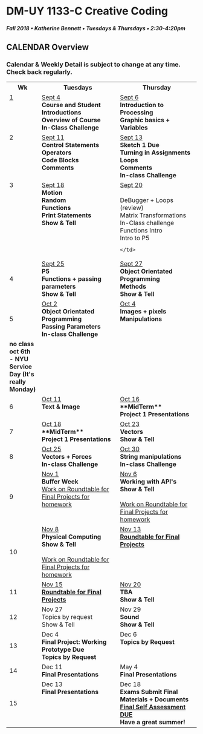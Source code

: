 # DM-UY 1133-C Creative Coding
##### Fall 2018 • Katherine Bennett • Tuesdays & Thursdays • 2:30-4:20pm 

## CALENDAR Overview
### Calendar & Weekly Detail is subject to change at any time. Check back regularly.

<table>
<tr>
	<th width="4%">Wk</th> 
	<th width="48%">Tuesdays</th> 
	<th width="48%">Thursday</th> 
</tr>
<tr>
	<td valign="top"><a href="week_1_detail.md">1</a></td>
	<td valign="top"><a href="week_1_detail.md">Sept 4</a><br><strong>Course and Student Introductions<br>Overview of Course<br>In-Class Challenge</strong></td>
	<td valign="top"><a href="week_1_detail.md">Sept 6</a><br><strong>Introduction to Processing <br>Graphic basics + Variables<br></strong></td>
</tr>
<tr>
	<td valign="top"> 2 </td>
	<td valign="top"><a href="week_2_detail.md">Sept 11</a><br><strong>Control Statements<br>Operators<br>Code Blocks<br>Comments  </strong></td>
    <td valign="top"><a href="week_2_detail.md">Sept 13</a><br><strong>Sketch 1 Due<br>Turning in Assignments<br>
	Loops<br>
	Comments<br>
	In-class Challenge<br></strong></td>
</tr>
<tr>
	<td valign="top"> 3 </td>
	<td valign="top"><a href="week_3_detail.md">Sept 18</a><br><strong>Motion<br>Random<br>Functions<br>Print Statements<br>
	Show & Tell<br></strong>
	</td>
	<td valign="top"><a href="week_3_detail.md">Sept 20</a><br><br>DeBugger + Loops (review)<br>
	Matrix Transformations <br>In-Class challenge<br>
	Functions Intro <br>
	Intro to P5 <br>

	</td>
</tr>

<tr>
	<td>4</td>
	<td valign="top"><a href="week_4_detail.md">Sept 25</a><br><strong> P5<br>Functions + passing parameters<br>Show & Tell<br></strong>
	</td>
	<td valign="top"><a href="week_4_detail.md">Sept 27</a><br><strong>Object Orientated Programming <br>Methods <br>Show & Tell <br></strong>
	</td>
</tr>
<tr>
	<td>5</td>
	<td valign="top"><a href="week_5_detail.md">Oct 2</a><br><strong>Object Orientated Programming <br>Passing Parameters <br>In-class Challenge <br></strong>
	</td>
	<td valign="top"><a href="week_5_detail.md">Oct 4</a><br><strong>Images + pixels Manipulations<br></strong></td>
</tr>
<tr>
	<td span = "3"> <strong>
	no class oct 6th - NYU Service Day (It's really Monday) </strong>
	</td></tr>
<tr>
	<td> 6 </td>
	<td valign="top"><a href="week_6_detail.md">Oct 11</a><br><strong>Text & Image </strong></td>
	<td valign="top"><a href="week_6_detail.md">Oct 16</a><br><strong>**MidTerm** <br>Project 1 Presentations <br>
	</strong>
	</td>
</tr>
<tr>
	<td> 7 </td>
	<td valign="top"><a href="week_7_detail.md">Oct 18</a><br><strong> **MidTerm** <br>Project 1 Presentations <br></strong>
	</td>
	<td valign = "top"> <a href="week_7_detail.md">Oct 23</a><br><strong>Vectors <br>Show & Tell <br></strong>	
	</td>
</tr>
<td>8</td>
	<td valign="top"><a href="week_8_detail.md">Oct 25</a><br><strong>Vectors + Forces <br>In-class Challenge <br></strong>
	</td>
	<td valign="top"><a href="week_8_detail.md">Oct 30</a><br><strong>String manipulations <br>In-class Challenge <br></strong>
	</td>
</tr>
<tr>
	<td> 9 </td>
	<td valign="top"><a href="week_9_detail.md">Nov 1</a><br><strong>Buffer Week</strong> <br>
		<a href = "RoundTable.md">Work on Roundtable for Final Projects for homework</a> <br>
	</td>
	<td valign="top"><a href="week_9_detail.md">Nov 6</a><br><strong>Working with API's	<br>Show & Tell <br></strong><br><a href = "RoundTable.md">Work on Roundtable for Final Projects for homework</a> <br>
	</td>
</tr>
<tr>
	<td>10</td>
	<td valign="top"><a href="week_10_detail.md"> Nov 8</a><br><strong>Physical Computing<br>
	Show & Tell<br></strong> <br><a href = "RoundTable.md">Work on Roundtable for Final Projects for homework</a> <br>
	</td>
	<td valign="top"><a href="week_10_detail.md">Nov 13</a><br><strong><a href = "RoundTable.md">Roundtable for Final Projects	</a> </strong>
	</td>	
</tr>
<tr>
	<td>11</td>
	<td valign="top"><a href="week_11_detail.md">Nov 15</a><br><strong><a href = "RoundTable.md">Roundtable for Final Projects</a></strong>	
	</td>
	<td valign="top"><a href="week_11_detail.md">Nov 20</a><br><strong>TBA <br>Show & Tell <br></strong>
	</td>
</tr>
<tr>
	<td>12</td>
	<td valign="top">Nov 27<br>Topics by request<br> Show & Tell <br>
	</td>
	<td valign="top">Nov 29<br><strong>Sound<br>Show & Tell<br></strong>
	</td>
</tr>
<tr>	
	<td>13</td><td valign="top">Dec 4<br><strong>
	Final Project: Working Prototype Due <br>Topics by Request <br></strong>	
	</td>
	<td valign="top">Dec 6<br><strong>Topics by Request <br></strong></td>	
</tr>
<tr>	
	<td>14</td><td valign="top">Dec 11<br><strong>Final Presentations</strong>
	</td>
	<td valign="top">May 4<br><strong>Final Presentations</strong>
	</td>
</tr>
<tr>
	<td> 15 </td>
	<td valign="top">Dec 13<br><strong>Final Presentations</strong>
	</td>
	<td valign="top">Dec 18<br><strong>Exams Submit Final Materials + Documents <br><a href = "Final_Deliverables.md">Final Self Assessment DUE </a> <br>Have a great summer!<br></strong>
	</td>
</tr>
</table>